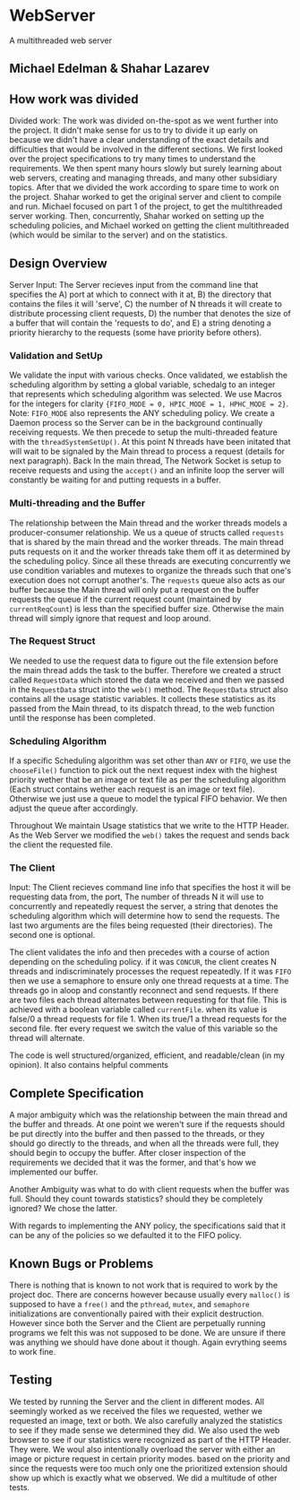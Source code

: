 # WebServer
A multithreaded web server

## Michael Edelman & Shahar Lazarev

## How work was divided
Divided work: The work was divided on-the-spot as we went further into the project. It didn't make sense for us to try to divide it up early on because we didn't have a clear understanding of the exact details and difficulties that would be involved in the different sections. We first looked over the project specifications to try many times to understand the requirements. We then spent many hours slowly but surely learning about web servers, creating and managing threads, and many other subsidiary topics. After that we divided the work according to spare time to work on the project. Shahar worked to get the original server and client to compile and run. Michael focused on part 1 of the project, to get the multithreaded server working. Then, concurrently, Shahar worked on setting up the scheduling policies, and Michael worked on getting the client multithreaded (which would be similar to the server) and on the statistics.

## Design Overview

Server Input: The Server recieves input from the command line that specifies the A) port at which to connect with it at, B) the directory that contains the files it will 'serve', C) the number of N threads it will create to distribute processing client requests, D) the number that denotes the size of a buffer that will contain the 'requests to do', and E) a string denoting a priority hierarchy to the requests (some have priority before others).

### Validation and SetUp
We validate the input with various checks. Once validated, we establish the scheduling algorithm by setting a global variable, schedalg to an integer that represents which scheduling algorithm was selected. We use Macros for the integers for clarity `{FIFO_MODE = 0, HPIC_MODE = 1, HPHC_MODE = 2}`. Note: `FIFO_MODE` also represents the ANY scheduling policy. We create a Daemon process so the Server can be in the background continually receiving requests. We then precede to setup the multi-threaded feature with the `threadSystemSetUp()`. At this point N threads have been initated that will wait to be signaled by the Main thread to process a request (details for next paragraph). Back In the main thread, The Network Socket is setup to receive requests and using the `accept()` and an infinite loop the server will constantly be waiting for and putting requests in a buffer.

### Multi-threading and the Buffer
The relationship between the Main thread and the worker threads models a producer-consumer relationship. We us a queue of structs called `requests` that is shared by the main thread and the worker threads. The main thread puts requests on it and the worker threads take them off it as determined by the scheduling policy. Since all these threads are executing concurrently we use condition variables and mutexes to organize the threads such that one's execution does not corrupt another's. The `requests` queue also acts as our buffer because the Main thread will only put a request on the buffer requests the queue if the current request count (maintained by `currentReqCount`) is less than the specified buffer size. Otherwise the main thread will simply ignore that request and loop around.

### The Request Struct
We needed to use the request data to figure out the file extension before the main thread adds the task to the buffer. Therefore we created a struct called `RequestData` which stored the data we received and then we passed in the `RequestData` struct into the `web()` method. The `RequestData` struct also contains all the usage statistic variables. It collects these statistics as its passed from the Main thread, to its dispatch thread, to the web function until the response has been completed.

### Scheduling Algorithm 
If a specific Scheduling algorithm was set other than `ANY` or `FIFO`, we use the `chooseFile()` function to pick out the next request index with the highest priority wether that be an image or text file as per the scheduling algorithm (Each struct contains wether each request is an image or text file). Otherwise we just use a queue to model the typical FIFO behavior. We then adjust the queue after accordingly.

Throughout We maintain Usage statistics that we write to the HTTP Header. As the Web Server we modified the `web()` takes the request and sends back the client the requested file.

### The Client 
Input: The Client recieves command line info that specifies the host it will be requesting data from, the port, The number of threads N it will use to concurrently and repeatedly request the server, a string that denotes the scheduling algorithm which will determine how to send the requests. The last two arguments are the files being requested (their directories). The second one is optional.

The client validates the info and then precedes with a course of action depending on the scheduling policy. if it was `CONCUR`, the client creates N threads and indiscriminately processes the request repeatedly. If it was `FIFO` then we use a semaphore to ensure only one thread requests at a time. The threads go in aloop and constantly reconnect and send requests. If there are two files each thread alternates between requesting for that file. This is achieved with a boolean variable called `currentFile`. when its value is false/0 a thread requests for file 1. When its true/1 a thread requests for the second file. fter every request we switch the value of this variable so the thread will alternate.

The code is well structured/organized, efficient, and readable/clean (in my opinion). It also contains helpful comments

## Complete Specification
A major ambiguity which was the relationship between the main thread and the buffer and threads. At one point we weren't sure if the requests should be put directly into the buffer and then passed to the threads, or they should go directly to the threads, and when all the threads were full, they should begin to occupy the buffer. After closer inspection of the requirements we decided that it was the former, and that's how we implemented our buffer.

Another Ambiguity was what to do with client requests when the buffer was full. Should they count towards statistics? should they be completely ignored? We chose the latter.

With regards to implementing the ANY policy, the specifications said that it can be any of the policies so we defaulted it to the FIFO policy.

## Known Bugs or Problems
There is nothing that is known to not work that is required to work by the project doc. There are concerns however because usually every `malloc()` is supposed to have a `free()` and the `pthread`, `mutex`, and `semaphore` initializations are conventionally paired with their explicit destruction. However since both the Server and the Client are perpetually running programs we felt this was not supposed to be done. We are unsure if there was anything we should have done about it though. Again evrything seems to work fine.

## Testing
We tested by running the Server and the client in different modes. All seemingly worked as we received the files we requested, wether we requested an image, text or both. We also carefully analyzed the statistics to see if they made sense we determined they did. We also used the web browser to see if our statistics were recognized as part of the HTTP Header. They were. We woul also intentionally overload the server with either an image or picture request in certain priority modes. based on the priority and since the requests were too much only one the prioritized extension should show up which is exactly what we observed. We did a multitude of other tests.
